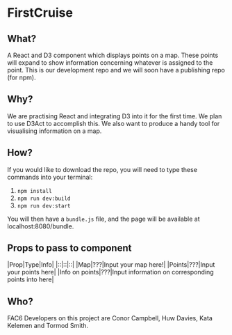 # FirstCruise

## What?

A React and D3 component which displays points on a map. These points will expand to show information concerning whatever is assigned to the point. This is our development repo and we will soon have a publishing repo (for npm).

## Why?

We are practising React and integrating D3 into it for the first time. We plan to use D3Act to accomplish this. We also want to produce a handy tool for visualising information on a map.  

## How?

If you would like to download the repo, you will need to type these commands into your terminal:

1. ```npm install```
2. ```npm run dev:build```
3. ```npm run dev:start```

You will then have a ```bundle.js``` file, and the page will be available at localhost:8080/bundle.

## Props to pass to component

|Prop|Type|Info|
|::|::|::|
|Map|???|Input your map here!|
|Points|???|Input your points here|
|Info on points|???|Input information on corresponding points into here|

## Who?

FAC6 Developers on this project are Conor Campbell, Huw Davies, Kata Kelemen and Tormod Smith.

